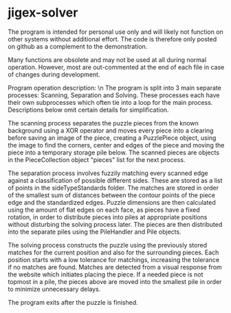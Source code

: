 # jigex-solver

The program is intended for personal use only and will likely not function on other systems without additional effort. The code is therefore only posted on github as a complement to the demonstration.

Many functions are obsolete and may not be used at all during normal operation. However, most are out-commented at the end of each file in case of changes during development.

Program operation description: \n
The program is split into 3 main separate processes: Scanning, Separation and Solving. These processes each have their own subprocesses which often tie into a loop for the main process. Descriptions below omit certain details for simplification.

The scanning process separates the puzzle pieces from the known background using a XOR operator and moves every piece into a clearing before saving an image of the piece, creating a PuzzlePiece object, using the image to find the corners, center and edges of the piece and moving the piece into a temporary storage pile below. The scanned pieces are objects in the PieceCollection object "pieces" list for the next process.

The separation process involves fuzzily matching every scanned edge against a classification of possible different sides. These are stored as a list of points in the sideTypeStandards folder. The matches are stored in order of the smallest sum of distances between the contour points of the piece edge and the standardized edges. Puzzle dimensions are then calculated using the amount of flat edges on each face, as pieces have a fixed rotation, in order to distribute pieces into piles at appropriate positions without disturbing the solving process later. The pieces are then distributed into the separate piles using the PileHandler and Pile objects.

The solving process constructs the puzzle using the previously stored matches for the current position and also for the surrounding pieces. Each position starts with a low tolerance for matchings, increasing the tolerance if no matches are found. Matches are detected from a visual response from the website which initiates placing the piece. If a needed piece is not topmost in a pile, the pieces above are moved into the smallest pile in order to minimize unnecessary delays.

The program exits after the puzzle is finished.
